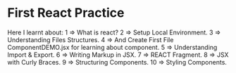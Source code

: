 # First React Practice

Here I learnt about:
1 => What is react?
2 => Setup Local Environment.
3 => Understanding Files Structures.
4 => And Create First File ComponentDEMO.jsx for learning about component.
5 => Understanding Import & Export.
6 => Writing Markup in JSX.
7 => REACT Fragment.
8 => JSX with Curly Braces.
9 => Structuring Components.
10 => Styling Components.
